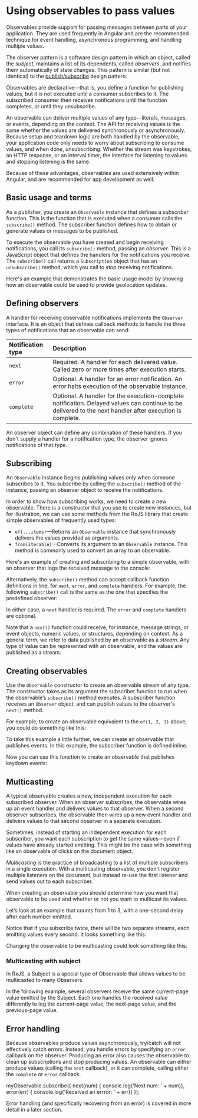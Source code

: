 # Using observables to pass values

Observables provide support for passing messages between parts of your application.
They are used frequently in Angular and are the recommended technique for event handling, asynchronous programming, and handling multiple values.

The observer pattern is a software design pattern in which an object, called the *subject*, maintains a list of its dependents, called *observers*, and notifies them automatically of state changes.
This pattern is similar (but not identical) to the [publish/subscribe](https://en.wikipedia.org/wiki/Publish%E2%80%93subscribe_pattern) design pattern.

Observables are declarative&mdash;that is, you define a function for publishing values, but it is not executed until a consumer subscribes to it.
The subscribed consumer then receives notifications until the function completes, or until they unsubscribe.

An observable can deliver multiple values of any type&mdash;literals, messages, or events, depending on the context. The API for receiving values is the same whether the values are delivered synchronously or asynchronously. Because setup and teardown logic are both handled by the observable, your application code only needs to worry about subscribing to consume values, and when done, unsubscribing. Whether the stream was keystrokes, an HTTP response, or an interval timer, the interface for listening to values and stopping listening is the same.

Because of these advantages, observables are used extensively within Angular, and are recommended for app development as well.

## Basic usage and terms

As a publisher, you create an `Observable` instance that defines a *subscriber* function. This is the function that is executed when a consumer calls the `subscribe()` method. The subscriber function defines how to obtain or generate values or messages to be published.

To execute the observable you have created and begin receiving notifications, you call its `subscribe()` method, passing an *observer*. This is a JavaScript object that defines the handlers for the notifications you receive. The `subscribe()` call returns a `Subscription` object that has an `unsubscribe()` method, which you call to stop receiving notifications.

Here's an example that demonstrates the basic usage model by showing how an observable could be used to provide geolocation updates.

<code-example class="no-auto-link" path="observables/src/geolocation.ts" header="Observe geolocation updates"></code-example>

## Defining observers

A handler for receiving observable notifications implements the `Observer` interface. It is an object that defines callback methods to handle the three types of notifications that an observable can send:

| Notification type | Description |
|:---------|:-------------------------------------------|
| `next`  | Required. A handler for each delivered value. Called zero or more times after execution starts.|
| `error` | Optional. A handler for an error notification. An error halts execution of the observable instance.|
| `complete` | Optional. A handler for the execution-complete notification. Delayed values can continue to be delivered to the next handler after execution is complete.|

An observer object can define any combination of these handlers. If you don't supply a handler for a notification type, the observer ignores notifications of that type.

## Subscribing

An `Observable` instance begins publishing values only when someone subscribes to it. You subscribe by calling the `subscribe()` method of the instance, passing an observer object to receive the notifications.

<div class="alert is-helpful">

In order to show how subscribing works, we need to create a new observable. There is a constructor that you use to create new instances, but for illustration, we can use some methods from the RxJS library that create simple observables of frequently used types:

  * `of(...items)`&mdash;Returns an `Observable` instance that synchronously delivers the values provided as arguments.
  * `from(iterable)`&mdash;Converts its argument to an `Observable` instance. This method is commonly used to convert an array to an observable.

</div>

Here's an example of creating and subscribing to a simple observable, with an observer that logs the received message to the console:

<code-example
  path="observables/src/subscribing.ts"
  region="observer"
  header="Subscribe using observer"></code-example>

Alternatively, the `subscribe()` method can accept callback function definitions in line, for `next`, `error`, and `complete` handlers. For example, the following `subscribe()` call is the same as the one that specifies the predefined observer:

<code-example path="observables/src/subscribing.ts" region="sub_fn" header="Subscribe with positional arguments"></code-example>

In either case, a `next` handler is required. The `error` and `complete` handlers are optional.

Note that a `next()` function could receive, for instance, message strings, or event objects, numeric values, or structures, depending on context. As a general term, we refer to data published by an observable as a *stream*. Any type of value can be represented with an observable, and the values are published as a stream.

## Creating observables

Use the `Observable` constructor to create an observable stream of any type. The constructor takes as its argument the subscriber function to run when the observable’s `subscribe()` method executes. A subscriber function receives an `Observer` object, and can publish values to the observer's `next()` method.

For example, to create an observable equivalent to the `of(1, 2, 3)` above, you could do something like this:

<code-example path="observables/src/creating.ts" region="subscriber" header="Create observable with constructor"></code-example>

To take this example a little further, we can create an observable that publishes events. In this example, the subscriber function is defined inline.

<code-example path="observables/src/creating.ts" region="fromevent" header="Create with custom fromEvent function"></code-example>

Now you can use this function to create an observable that publishes keydown events:

<code-example path="observables/src/creating.ts" region="fromevent_use" header="Use custom fromEvent function"></code-example>

## Multicasting

A typical observable creates a new, independent execution for each subscribed observer. When an observer subscribes, the observable wires up an event handler and delivers values to that observer. When a second observer subscribes, the observable then wires up a new event handler and delivers values to that second observer in a separate execution.

Sometimes, instead of starting an independent execution for each subscriber, you want each subscription to get the same values&mdash;even if values have already started emitting. This might be the case with something like an observable of clicks on the document object.

*Multicasting* is the practice of broadcasting to a list of multiple subscribers in a single execution. With a multicasting observable, you don't register multiple listeners on the document, but instead re-use the first listener and send values out to each subscriber.

When creating an observable you should determine how you want that observable to be used and whether or not you want to multicast its values.

Let’s look at an example that counts from 1 to 3, with a one-second delay after each number emitted.

<code-example path="observables/src/multicasting.ts" region="delay_sequence" header="Create a delayed sequence"></code-example>

Notice that if you subscribe twice, there will be two separate streams, each emitting values every second. It looks something like this:

<code-example path="observables/src/multicasting.ts" region="subscribe_twice" header="Two subscriptions"></code-example>

 Changing the observable to be multicasting could look something like this:

<code-example path="observables/src/multicasting.ts" region="multicast_sequence" header="Create a multicast subscriber"></code-example>

### Multicasting with subject

In RxJS, a Subject is a special type of Observable that allows values to be multicasted to many Observers.

In the following example, several observers receive the same current-page value emitted by the Subject. Each one handles the received value differently to log the current-page value, the next-page value, and the previous-page value.

<code-example path="observables/src/multicasting-with-subject.ts" region="multicast_with_subject" header="Multicasting values to all subscriber"></code-example>

## Error handling

Because observables produce values asynchronously, try/catch will not effectively catch errors. Instead, you handle errors by specifying an `error` callback on the observer. Producing an error also causes the observable to clean up subscriptions and stop producing values. An observable can either produce values (calling the `next` callback), or it can complete, calling either the `complete` or `error` callback.

<code-example>
myObservable.subscribe({
  next(num) { console.log('Next num: ' + num)},
  error(err) { console.log('Received an errror: ' + err)}
});
</code-example>

Error handling (and specifically recovering from an error) is covered in more detail in a later section.
